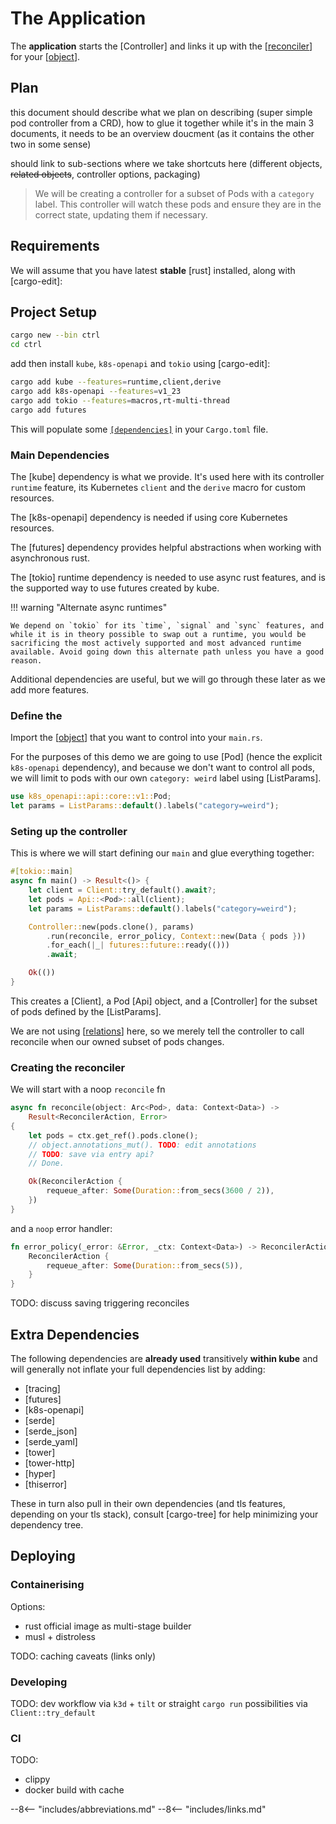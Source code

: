 # The Application

The **application** starts the [Controller] and links it up with the [[reconciler]] for your [[object]].

## Plan

this document should describe what we plan on describing (super simple pod controller from a CRD), how to glue it together
while it's in the main 3 documents, it needs to be an overview doucment (as it contains the other two in some sense)

should link to sub-sections where we take shortcuts here (different objects, ~~related objects~~, controller options, packaging)

> We will be creating a controller for a subset of Pods with a `category` label. This controller will watch these pods and ensure they are in the correct state, updating them if necessary.

## Requirements

We will assume that you have latest **stable** [rust] installed, along with [cargo-edit]:

## Project Setup

```sh
cargo new --bin ctrl
cd ctrl
```

add then install `kube`, `k8s-openapi` and `tokio` using [cargo-edit]:

```sh
cargo add kube --features=runtime,client,derive
cargo add k8s-openapi --features=v1_23
cargo add tokio --features=macros,rt-multi-thread
cargo add futures
```

<!-- do a content tabs feature here if it becomes free to let people tab between
This should give you a `[dependencies]` part in your `Cargo.toml` looking like:

```toml
kube = { version = "LATESTKUBE", features = ["runtime", "client", "derive"] }
k8s-openapi = { version = "LATESTK8SOPENAPI", features = ["v1_23"]}
tokio = { version = "1", features = ["macros", "rt-multi-thread"] }
futures = "0.3"
```
-->

This will populate some [`[dependencies]`](https://doc.rust-lang.org/cargo/reference/specifying-dependencies.html) in your `Cargo.toml` file.

### Main Dependencies

The [kube] dependency is what we provide. It's used here with its controller `runtime` feature, its Kubernetes `client` and the `derive` macro for custom resources.

The [k8s-openapi] dependency is needed if using core Kubernetes resources.

The [futures] dependency provides helpful abstractions when working with asynchronous rust.

The [tokio] runtime dependency is needed to use async rust features, and is the supported way to use futures created by kube.

!!! warning "Alternate async runtimes"

    We depend on `tokio` for its `time`, `signal` and `sync` features, and while it is in theory possible to swap out a runtime, you would be sacrificing the most actively supported and most advanced runtime available. Avoid going down this alternate path unless you have a good reason.

Additional dependencies are useful, but we will go through these later as we add more features.

### Define the

Import the [[object]] that you want to control into your `main.rs`.

For the purposes of this demo we are going to use [Pod] (hence the explicit `k8s-openapi` dependency), and because we don't want to control all pods, we will limit to pods with our own `category: weird` label using [ListParams].

```rust
use k8s_openapi::api::core::v1::Pod;
let params = ListParams::default().labels("category=weird");
```

### Seting up the controller

This is where we will start defining our `main` and glue everything together:

```rust
#[tokio::main]
async fn main() -> Result<()> {
    let client = Client::try_default().await?;
    let pods = Api::<Pod>::all(client);
    let params = ListParams::default().labels("category=weird");

    Controller::new(pods.clone(), params)
        .run(reconcile, error_policy, Context::new(Data { pods }))
        .for_each(|_| futures::future::ready(()))
        .await;

    Ok(())
}
```

This creates a [Client], a Pod [Api] object, and a [Controller] for the subset of pods defined by the [ListParams].

We are not using [[relations]] here, so we merely tell the controller to call reconcile when our owned subset of pods changes.

### Creating the reconciler

We will start with a noop `reconcile` fn
```rust
async fn reconcile(object: Arc<Pod>, data: Context<Data>) ->
    Result<ReconcilerAction, Error>
{
    let pods = ctx.get_ref().pods.clone();
    // object.annotations_mut(). TODO: edit annotations
    // TODO: save via entry api?
    // Done.

    Ok(ReconcilerAction {
        requeue_after: Some(Duration::from_secs(3600 / 2)),
    })
}
```

and a `noop` error handler:

```rust
fn error_policy(_error: &Error, _ctx: Context<Data>) -> ReconcilerAction {
    ReconcilerAction {
        requeue_after: Some(Duration::from_secs(5)),
    }
}
```

TODO: discuss saving triggering reconciles

## Extra Dependencies

The following dependencies are **already used** transitively **within kube** and will generally not inflate your full dependencies list by adding:

- [tracing]
- [futures]
- [k8s-openapi]
- [serde]
- [serde_json]
- [serde_yaml]
- [tower]
- [tower-http]
- [hyper]
- [thiserror]

These in turn also pull in their own dependencies (and tls features, depending on your tls stack), consult [cargo-tree] for help minimizing your dependency tree.

## Deploying

### Containerising

Options:

- rust official image as multi-stage builder
- musl + distroless

TODO: caching caveats (links only)

### Developing

TODO: dev workflow via `k3d` + `tilt` or straight `cargo run` possibilities via `Client::try_default`

### CI

TODO:

- clippy
- docker build with cache

--8<-- "includes/abbreviations.md"
--8<-- "includes/links.md"

[//begin]: # "Autogenerated link references for markdown compatibility"
[reconciler]: reconciler "The Reconciler"
[object]: object "The Object"
[relations]: relations "Relations"
[//end]: # "Autogenerated link references"

